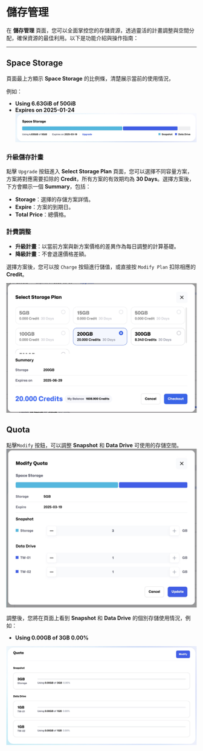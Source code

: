# 儲存管理

在 **儲存管理** 頁面，您可以全面掌控您的存儲資源，透過靈活的計畫調整與空間分配，確保資源的最佳利用。以下是功能介紹與操作指南：

---

## **Space Storage**

頁面最上方顯示 **Space Storage** 的比例條，清楚展示當前的使用情況，

例如：

- **Using 6.63GiB of 50GiB**
- **Expires on 2025-01-24**
  ![Space storage](../../../../../docs/docs-images/p10/01.Space%20storage.jpg)

### **升級儲存計畫**

點擊 `Upgrade` 按鈕進入 **Select Storage Plan** 頁面，您可以選擇不同容量方案，方案將對應需要扣除的 **Credit**，所有方案的有效期均為 **30 Days**。選擇方案後，下方會顯示一個 **Summary**，包括：

- **Storage**：選擇的存儲方案詳情。
- **Expire**：方案的到期日。
- **Total Price**：總價格。

### **計費調整**

- **升級計畫**：以當前方案與新方案價格的差異作為每日調整的計算基礎。
- **降級計畫**：不會退還價格差額。

選擇方案後，您可以按 `Charge` 按鈕進行儲值，或直接按 `Modify Plan` 扣除相應的 **Credit**。

![Upgrade](../../../../../docs/docs-images/p10/02.Upgrade.jpg)

## **Quota**

點擊`Modify` 按鈕，可以調整 **Snapshot** 和 **Data Drive** 可使用的存儲空間。
![Modify](../../../../../docs/docs-images/p10/03.Modify%20Quota.jpg)

調整後，您將在頁面上看到 **Snapshot** 和 **Data Drive** 的個別存儲使用情況，例如：

- **Using 0.00GB of 3GB 0.00%**

![Quota list](../../../../../docs/docs-images/p10/04.Quota%20list.jpg)
